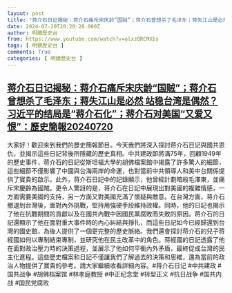 ```yaml
---
layout: post
title: "蒋介石日记揭秘：蒋介石痛斥宋庆龄“国贼”；蒋介石曾想杀了毛泽东；蒋失江山是必然 站稳台湾是偶然？习近平的结局是“蒋介石化”；蒋介石对美国“又爱又恨”：歷史簡報20240720"
date: 2024-07-20T20:20:28.000Z
author: 明鏡歷史台
from: https://www.youtube.com/watch?v=olxzQRCMXbs
tags: [ 明鏡歷史台 ]
comments: True
categories: [ 明鏡歷史台 ]
---
```

<!--1721506828000-->
[蒋介石日记揭秘：蒋介石痛斥宋庆龄“国贼”；蒋介石曾想杀了毛泽东；蒋失江山是必然 站稳台湾是偶然？习近平的结局是“蒋介石化”；蒋介石对美国“又爱又恨”：歷史簡報20240720](https://www.youtube.com/watch?v=olxzQRCMXbs)
------

<div>
大家好！歡迎來到我們的歷史簡報節目。今天我們將深入探討蒋介石日记與國共恩仇，並揭示這些日記背後所隱藏的歷史真相。中共建政即將滿75年，回顧1949年的歷史事件，蒋介石的日記從斯坦福大學的胡佛檔案館中揭露了許多驚人的細節，這些細節不僅影響了中國與台海兩岸的命運，也對當前中共領導人和美中台關係提供了寶貴的啟示。此外，蒋介石日記中的記錄顯示，他曾經計劃暗殺毛澤東，並痛斥宋慶齡為國賊。更令人驚訝的是，蒋介石在日記中展現出對美國的複雜情感，一方面需要美國的支持，另一方面又對美國充滿了懷疑與敵意。在台灣方面，蒋介石撤退到台灣後，面對內外挑戰，堅持用強硬手段維持政權。同時，他的日記也揭示了他在抗戰期間的貢獻以及在國共內戰中因國民黨腐敗而失敗的原因。蒋介石的日記還顯示了他在面對重大事件時的內心糾結與掙扎，而這些日記如今已經歸還到台灣的國史館，為後人提供了一個更完整的歷史脈絡。我們還會探討蒋介石的兒子蒋經國如何以專制結束專制，並研究他在民主改革中的角色。蒋經國的日記透露了他在面對政治壓力時的決策過程，並展示了他如何平衡內外矛盾，最終促成台灣的民主化進程。這些歷史檔案和日記不僅讓我們了解過去的決策和思維，還為當前的政治人物提供了寶貴的參考。請大家繼續收看詳細內容。#蒋介石日记 #中共建政 #国共战争 #胡佛档案馆 #林孝庭教授 #中正纪念堂 #转型正义 #抗日战争 #国共内战 #国民党腐败
</div>
